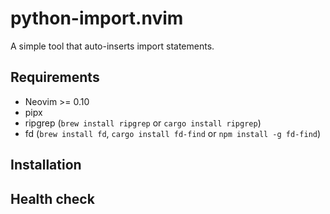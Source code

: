 # python-import.nvim

A simple tool that auto-inserts import statements.

## Requirements

- Neovim >= 0.10
- pipx
- ripgrep (`brew install ripgrep` or `cargo install ripgrep`)
- fd (`brew install fd`, `cargo install fd-find` or `npm install -g fd-find`)

## Installation

## Health check


